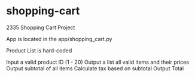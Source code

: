 # shopping-cart
2335 Shopping Cart Project

App is located in the app/shopping_cart.py

Product List is hard-coded

Input a valid product ID (1 - 20)
Output a list all valid items and their prices
Output subtotal of all items
Calculate tax based on subtotal
Output Total